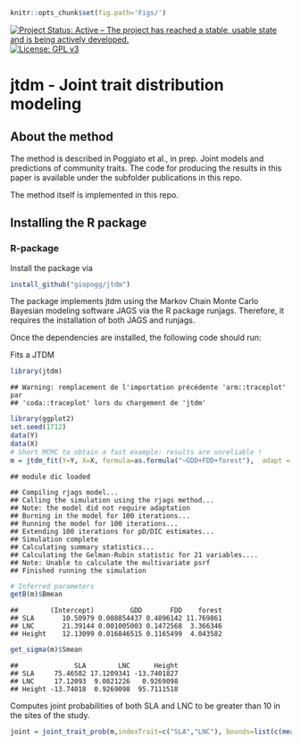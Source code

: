 
<!-- README.md is generated from README.Rmd. Please edit that file -->

``` r
knitr::opts_chunk$set(fig.path='Figs/')
```

[![Project Status: Active – The project has reached a stable, usable
state and is being actively
developed.](http://www.repostatus.org/badges/latest/active.svg)](http://www.repostatus.org/#active)
[![License: GPL
v3](https://img.shields.io/badge/License-GPL%20v3-blue.svg)](https://www.gnu.org/licenses/gpl-3.0)

# jtdm - Joint trait distribution modeling

## About the method

The method is described in Poggiato et al., in prep. Joint models and
predictions of community traits. The code for producing the results in
this paper is available under the subfolder publications in this repo.

The method itself is implemented in this repo.

## Installing the R package

### R-package

Install the package via

``` r
install_github("giopogg/jtdm")
```

The package implements jtdm using the Markov Chain Monte Carlo Bayesian
modeling software JAGS via the R package runjags. Therefore, it requires
the installation of both JAGS and runjags.

Once the dependencies are installed, the following code should run:

Fits a JTDM

``` r
library(jtdm)
```

    ## Warning: remplacement de l'importation précédente 'arm::traceplot' par
    ## 'coda::traceplot' lors du chargement de 'jtdm'

``` r
library(ggplot2)
set.seed(1712)
data(Y)
data(X)
# Short MCMC to obtain a fast example: results are unreliable !
m = jtdm_fit(Y=Y, X=X, formula=as.formula("~GDD+FDD+forest"),  adapt = 10, burnin = 100, sample = 100)
```

    ## module dic loaded

    ## Compiling rjags model...
    ## Calling the simulation using the rjags method...
    ## Note: the model did not require adaptation
    ## Burning in the model for 100 iterations...
    ## Running the model for 100 iterations...
    ## Extending 100 iterations for pD/DIC estimates...
    ## Simulation complete
    ## Calculating summary statistics...
    ## Calculating the Gelman-Rubin statistic for 21 variables....
    ## Note: Unable to calculate the multivariate psrf
    ## Finished running the simulation

``` r
# Inferred parameters
getB(m)$Bmean
```

    ##        (Intercept)         GDD       FDD    forest
    ## SLA       10.50979 0.008854437 0.4896142 11.769861
    ## LNC       21.39144 0.001005003 0.1472568  3.366346
    ## Height    12.13099 0.016846515 0.1165499  4.043582

``` r
get_sigma(m)$Smean
```

    ##              SLA        LNC      Height
    ## SLA     75.46582 17.1209341 -13.7401827
    ## LNC     17.12093  9.0821226   0.9269098
    ## Height -13.74018  0.9269098  95.7111518

Computes joint probabilities of both SLA and LNC to be greater than 10
in the sites of the study.

``` r
joint = joint_trait_prob(m,indexTrait=c("SLA","LNC"), bounds=list(c(mean(Y[,"SLA"]),Inf),c(mean(Y[,"SLA"]),Inf)))
```
